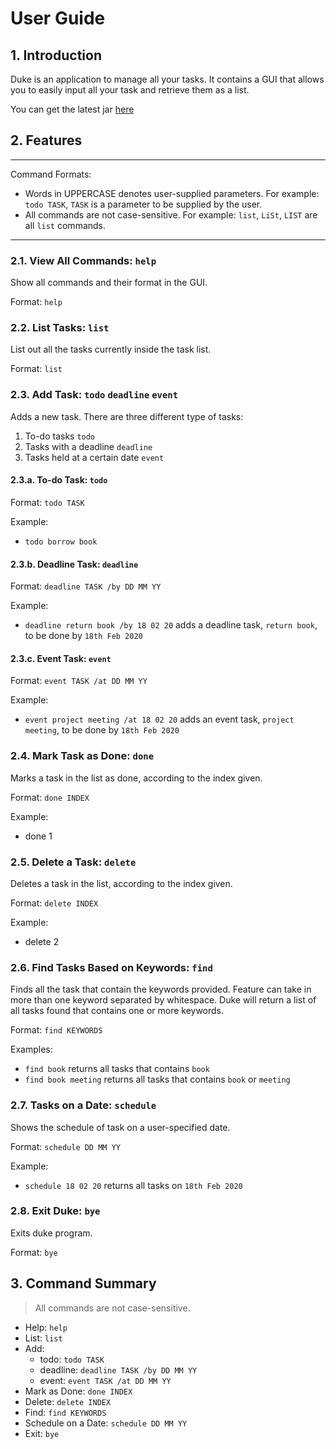 # User Guide

## 1. Introduction
Duke is an application to manage all your tasks. 
It contains a GUI that allows you to easily input all your task and retrieve them as a list.

You can get the latest jar [here](https://github.com/foochifa/duke/releases)

## 2. Features 
****
Command Formats:

* Words in UPPERCASE denotes user-supplied parameters. 
For example: `todo TASK`, `TASK` is a parameter to be supplied by the user.
* All commands are not case-sensitive. For example: `list`, `LiSt`, `LIST` are all `list` commands.

****
### 2.1. View All Commands: `help`
Show all commands and their format in the GUI.

Format: `help`

### 2.2. List Tasks: `list`
List out all the tasks currently inside the task list.

Format: `list`

### 2.3. Add Task: `todo` `deadline` `event`
Adds a new task. There are three different type of tasks:

1. To-do tasks `todo`
1. Tasks with a deadline `deadline`
1. Tasks held at a certain date `event`

  #### 2.3.a. To-do Task: `todo`
  Format: `todo TASK`

  Example:
  * `todo borrow book`

  #### 2.3.b. Deadline Task: `deadline`
  Format: `deadline TASK /by DD MM YY`

  Example:
  * `deadline return book /by 18 02 20` adds a deadline task, `return book`, to be done by `18th Feb 2020`

  #### 2.3.c. Event Task: `event`
  Format: `event TASK /at DD MM YY`

  Example:
  * `event project meeting /at 18 02 20` adds an event task, `project meeting`, to be done by `18th Feb 2020`

### 2.4. Mark Task as Done: `done`
Marks a task in the list as done, according to the index given.

Format: `done INDEX`

Example:
* done 1
 
### 2.5. Delete a Task: `delete`
Deletes a task in the list, according to the index given.

Format: `delete INDEX`

Example:
* delete 2

### 2.6. Find Tasks Based on Keywords: `find`
Finds all the task that contain the keywords provided. 
Feature can take in more than one keyword separated by whitespace.
Duke will return a list of all tasks found that contains one or more keywords.

Format: `find KEYWORDS`

Examples:
* `find book` 
returns all tasks that contains `book`
* `find book meeting` returns all tasks that contains `book` or `meeting` 

### 2.7. Tasks on a Date: `schedule`
Shows the schedule of task on a user-specified date.

Format: `schedule DD MM YY`

Example:
* `schedule 18 02 20` returns all tasks on `18th Feb 2020`

### 2.8. Exit Duke: `bye`
Exits duke program.

Format: `bye`

## 3. Command Summary
> All commands are not case-sensitive.
- Help: `help`
- List: `list`
- Add: 
  - todo: `todo TASK`
  - deadline: `deadline TASK /by DD MM YY`
  - event: `event TASK /at DD MM YY` 
- Mark as Done: `done INDEX`
- Delete: `delete INDEX`
- Find: `find KEYWORDS`
- Schedule on a Date: `schedule DD MM YY`
- Exit: `bye`
